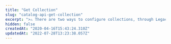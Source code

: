 ```yaml
---
title: "Get Collection"
slug: "catalog-api-get-collection"
excerpt: ">⚠️ There are two ways to configure collections, through Legacy CMS Portal or using the Beta Collection module. This endpoint is compatible with [collections configured through the Legacy CMS Portal](https://help.vtex.com/en/tutorial/adding-collections-cms--2YBy6P6X0NFRpkD2ZBxF6L).\n\nRetrieves general information of a Collection.\r\n\r\n## Response body example\r\n\r\n```json\r\n{\r\n    \"Id\": 159,\r\n    \"Name\": \"Winter\",\r\n    \"Description\": null,\r\n    \"Searchable\": false,\r\n    \"Highlight\": false,\r\n    \"DateFrom\": \"2021-09-27T10:47:00\",\r\n    \"DateTo\": \"2027-09-27T10:47:00\",\r\n    \"TotalProducts\": 0,\r\n    \"Type\": \"Manual\"\r\n}\r\n```"
hidden: false
createdAt: "2020-04-16T15:43:24.310Z"
updatedAt: "2022-07-28T13:23:38.057Z"
---
```

